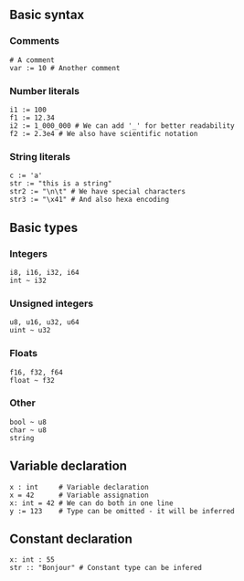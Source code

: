 ## Basic syntax
### Comments
```owl
# A comment
var := 10 # Another comment
```
### Number literals
```owl
i1 := 100
f1 := 12.34
i2 := 1_000_000 # We can add '_' for better readability
f2 := 2.3e4 # We also have scientific notation
```
### String literals
```owl
c := 'a'
str := "this is a string"
str2 := "\n\t" # We have special characters
str3 := "\x41" # And also hexa encoding
```
## Basic types
### Integers
```
i8, i16, i32, i64
int ~ i32
```
### Unsigned integers
```
u8, u16, u32, u64
uint ~ u32
```
### Floats
```
f16, f32, f64
float ~ f32
```
### Other
```
bool ~ u8
char ~ u8 
string
```
## Variable declaration
```owl
x : int     # Variable declaration
x = 42      # Variable assignation
x: int = 42 # We can do both in one line
y := 123    # Type can be omitted - it will be inferred
```
## Constant declaration
```owl
x: int : 55
str :: "Bonjour" # Constant type can be infered
```